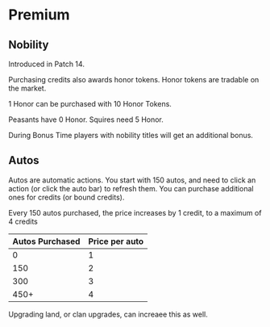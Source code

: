 # Premium

<!-- ## Purchase Credits -->

<!-- ## Boosts -->

## Nobility

Introduced in Patch 14.

Purchasing credits also awards honor tokens. Honor tokens are tradable on the market.

1 Honor can be purchased with 10 Honor Tokens.

Peasants have 0 Honor.
Squires need 5 Honor.

During Bonus Time players with nobility titles will get an additional bonus.

## Autos

Autos are automatic actions. You start with 150 autos, and need to click an action (or click the auto bar) to refresh them. You can purchase additional ones for credits (or bound credits).

Every 150 autos purchased, the price increases by 1 credit, to a maximum of 4 credits

| Autos Purchased | Price per auto
|---------|---
| 0 | 1
| 150 | 2
| 300 | 3
| 450+ | 4

Upgrading land, or clan upgrades, can increaee this as well.